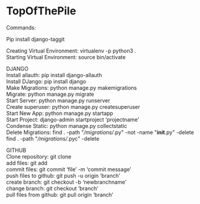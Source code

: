 # TopOfThePile
Commands:</br>


Pip install django-taggit</br>


Creating Virtual Environment: virtualenv -p python3 .</br>
Starting Virtual Environment: source bin/activate</br>


DJANGO</br>
  Install allauth: pip install django-allauth</br>
Install DJango: pip install django</br>
        Make Migrations: python manage.py makemigrations</br>
   	Migrate: python manage.py migrate</br>
       	    Start Server: python manage.py runserver</br>
       Create superuser: python manage.py createsuperuser</br>
            Start New App: python manage.py startapp</br>
   Start Project: django-admin startproject ‘projectname’</br>
Condense Static: python manage.py collectstatic</br>
Delete Migrations:  find . -path "*/migrations/*.py" -not -name "__init__.py" -delete</br>
find . -path "*/migrations/*.pyc"  -delete   </br>
 
 




GITHUB</br>
       Clone repository: git clone</br>
                     add files: git add</br>
              commit files: git commit ‘file’ -m ‘commit message’</br>
  push files to github: git push -u origin ‘branch’</br>
           create branch: git checkout -b ‘newbranchname’</br>
         change branch: git checkout ‘branch’</br>
           pull files from github: git pull origin ‘branch’
